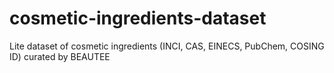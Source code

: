 # cosmetic-ingredients-dataset
Lite dataset of cosmetic ingredients (INCI, CAS, EINECS, PubChem, COSING ID) curated by BEAUTEE
